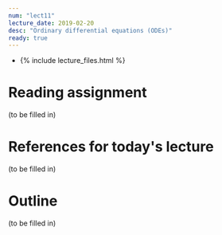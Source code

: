 ```yaml
---
num: "lect11"
lecture_date: 2019-02-20
desc: "Ordinary differential equations (ODEs)"
ready: true
---
```


* {% include lecture_files.html %}

# Reading assignment

(to be filled in)

# References for today's lecture

(to be filled in)

# Outline

(to be filled in)
